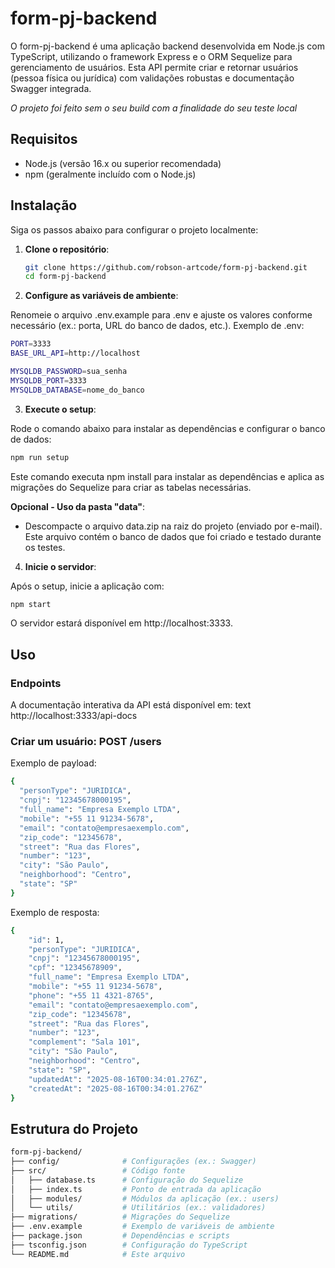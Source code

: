 # form-pj-backend

O form-pj-backend é uma aplicação backend desenvolvida em Node.js com TypeScript, utilizando o framework Express e o ORM Sequelize para gerenciamento de usuários. Esta API permite criar e retornar usuários (pessoa física ou jurídica) com validações robustas e documentação Swagger integrada.

*O projeto foi feito sem o seu build com a finalidade do seu teste local*

## Requisitos

- Node.js (versão 16.x ou superior recomendada)
- npm (geralmente incluído com o Node.js)

## Instalação

Siga os passos abaixo para configurar o projeto localmente:

1. **Clone o repositório**:
   ```bash
   git clone https://github.com/robson-artcode/form-pj-backend.git
   cd form-pj-backend
   ```

2. **Configure as variáveis de ambiente**:

Renomeie o arquivo .env.example para .env e ajuste os valores conforme necessário (ex.: porta, URL do banco de dados, etc.).
Exemplo de .env:

```bash
PORT=3333
BASE_URL_API=http://localhost

MYSQLDB_PASSWORD=sua_senha
MYSQLDB_PORT=3333
MYSQLDB_DATABASE=nome_do_banco
```

3. **Execute o setup**:

Rode o comando abaixo para instalar as dependências e configurar o banco de dados:
```bash
npm run setup
```
Este comando executa npm install para instalar as dependências e aplica as migrações do Sequelize para criar as tabelas necessárias.

**Opcional - Uso da pasta "data"**:
- Descompacte o arquivo data.zip na raiz do projeto (enviado por e-mail). Este arquivo contém o banco de dados que foi criado e testado durante os testes.

4. **Inicie o servidor**:

Após o setup, inicie a aplicação com:
```bash 
npm start
```
O servidor estará disponível em http://localhost:3333.


## Uso
### Endpoints
A documentação interativa da API está disponível em:
text http://localhost:3333/api-docs

### Criar um usuário: POST /users

Exemplo de payload:
```bash 
{
  "personType": "JURIDICA",
  "cnpj": "12345678000195",
  "full_name": "Empresa Exemplo LTDA",
  "mobile": "+55 11 91234-5678",
  "email": "contato@empresaexemplo.com",
  "zip_code": "12345678",
  "street": "Rua das Flores",
  "number": "123",
  "city": "São Paulo",
  "neighborhood": "Centro",
  "state": "SP"
}
```

Exemplo de resposta:
```bash
{
	"id": 1,
	"personType": "JURIDICA",
	"cnpj": "12345678000195",
	"cpf": "12345678909",
	"full_name": "Empresa Exemplo LTDA",
	"mobile": "+55 11 91234-5678",
	"phone": "+55 11 4321-8765",
	"email": "contato@empresaexemplo.com",
	"zip_code": "12345678",
	"street": "Rua das Flores",
	"number": "123",
	"complement": "Sala 101",
	"city": "São Paulo",
	"neighborhood": "Centro",
	"state": "SP",
	"updatedAt": "2025-08-16T00:34:01.276Z",
	"createdAt": "2025-08-16T00:34:01.276Z"
}
```

## Estrutura do Projeto
```bash
form-pj-backend/
├── config/              # Configurações (ex.: Swagger)
├── src/                 # Código fonte
│   ├── database.ts      # Configuração do Sequelize
│   ├── index.ts         # Ponto de entrada da aplicação
│   ├── modules/         # Módulos da aplicação (ex.: users)
│   └── utils/           # Utilitários (ex.: validadores)
├── migrations/          # Migrações do Sequelize
├── .env.example         # Exemplo de variáveis de ambiente
├── package.json         # Dependências e scripts
├── tsconfig.json        # Configuração do TypeScript
└── README.md            # Este arquivo
```